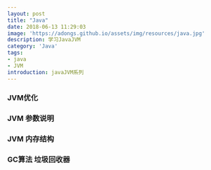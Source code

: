 ```yaml
---
layout: post
title: "Java"
date: 2018-06-13 11:29:03
image: 'https://adongs.github.io/assets/img/resources/java.jpg'
description: 学习JavaJVM
category: 'Java'
tags:
- java
- JVM
introduction: javaJVM系列
---
```




### JVM优化


### JVM 参数说明

### JVM 内存结构


### GC算法 垃圾回收器


